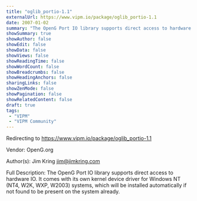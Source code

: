 ```yaml
---
title: "oglib_portio-1.1"
externalUrl: https://www.vipm.io/package/oglib_portio-1.1
date: 2007-01-02
summary: "The OpenG Port IO library supports direct access to hardware IO."
showSummary: true
showAuthor: false
showEdit: false
showData: false
showViews: false
showReadingTime: false
showWordCount: false
showBreadcrumbs: false
showHeadingAnchors: false
sharingLinks: false
showZenMode: false
showPagination: false
showRelatedContent: false
draft: true
tags:
 - "VIPM"
 - "VIPM Community"
---
```


Redirecting to https://www.vipm.io/package/oglib_portio-1.1

Vendor: OpenG.org

Author(s): Jim Kring <jim@jimkring.com>
 
Full Description:
The OpenG Port IO library supports direct access to hardware IO.
It comes with its own kernel device driver for Windows NT (NT4, W2K, WXP, W2003) systems, which will be installed automatically if not found to be present on the system already.